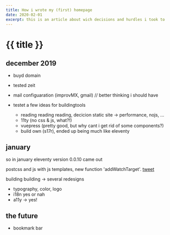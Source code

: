```yaml
---
title: How i wrote my (first) homepage
date: 2020-02-01
excerpt: this is an article about wich decisions and hurdles i took to build my first personal website and blog
---
```


# {{ title }}

## december 2019

- buyd domain
- tested zeit
- mail configuaration (improvMX, gmail) // better thinking i should have

- testet a few ideas for buildingtools
  - reading reading reading, decicion static site -> performance, nojs, ...
  - 11ty (no css & js, what?!)
  - vuepress (pretty good, but why cant i get rid of some components?)
  - build own (s17r), ended up being much like eleventy

## january

so in january eleventy version 0.0.10 came out

postcss and js with js templates, new function 'addWatchTarget'. [tweet](https://twitter.com/jgarber/status/1214733173797609472)

building building -> several redesigns

- typography, color, logo
- i18n yes or nah
- a11y -> yes!

## the future

- bookmark bar
